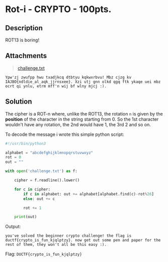 # Rot-i - CRYPTO - 100pts.
## Description
ROT13 is boring!

## Attachments
> [challenge.txt](challenge.txt)
```
Ypw'zj zwufpp hwu txadjkcq dtbtyu kqkwxrbvu! Mbz cjzg kv IAJBO{ndldie_al_aqk_jjrnsxee}. Xzi utj gnn olkd qgq ftk ykaqe uei mbz ocrt qi ynlu, etrm mff'n wij bf wlny mjcj :).
```

## Solution
The cipher is a ROT-n where, unlike the ROT13, the rotation `n` is given by the __position__ of the character in the string starting from 0.
So the 1st character wouldn't have any rotation, the 2nd would have 1, the 3rd 2 and so on.

To decode the message i wrote this simple python script:

```python
#!/usr/bin/python3

alphabet = "abcdefghijklmnopqrstuvwxyz"
rot = 0
out = ""

with open('challenge.txt') as f:

	cipher = f.readline().lower()

	for c in cipher:
		if c in alphabet: out += alphabet[alphabet.find(c)-rot%26]
		else: out += c

		rot += 1

	print(out)
```
Output:
```
you've solved the beginner crypto challenge! the flag is ductf{crypto_is_fun_kjqlptzy}. now get out some pen and paper for the rest of them, they won't all be this easy :).
```
Flag: `DUCTF{crypto_is_fun_kjqlptzy}`
